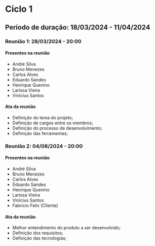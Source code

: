 # Ciclo 1

## Período de duração: 18/03/2024 - 11/04/2024

### Reunião 1: 28/03/2024 - 20:00

#### Presentes na reunião
- André Silva
- Bruno Menezes
- Carlos Alves
- Eduardo Sandes
- Henrique Quenino
- Larissa Vieira
- Vinícius Santos

#### Ata da reunião
- Definição do tema do projeto;
- Definição de cargos entre os membros;
- Definição do processo de desenvolvimento;
- Definição das ferramentas;

### Reunião 2: 04/08/2024 - 20:00

#### Presentes na reunião
- André Silva
- Bruno Menezes
- Carlos Alves
- Eduardo Sandes
- Henrique Quenino
- Larissa Vieira
- Vinícius Santos
- Fabrício Felix (Cliente)

#### Ata da reunião
- Melhor entendimento do produto a ser desenvolvido;
- Definição dos requisitos;
- Definição das tecnologias;